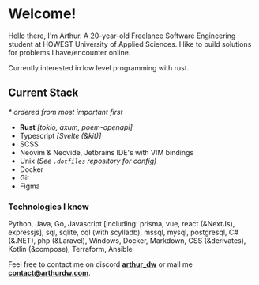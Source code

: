 # Welcome!

Hello there, I'm Arthur. A 20-year-old Freelance Software Engineering student at
HOWEST University of Applied Sciences. I like to build solutions for problems
I have/encounter online.

Currently interested in low level programming with rust.

## Current Stack

_\* ordered from most important first_

-   **Rust** _[tokio, axum, poem-openapi]_
-   Typescript _[Svelte (&kit)]_
-   SCSS
-   Neovim & Neovide, Jetbrains IDE's with VIM bindings
-   Unix _(See `.dotfiles` repository for config)_
-   Docker
-   Git
-   Figma

### Technologies I know

Python, Java, Go, Javascript [including: prisma, vue, react (&NextJs), expressjs], sql, sqlite, cql (with scylladb), mssql, mysql, postgresql, C# (&.NET), php (&Laravel), Windows, Docker, Markdown, CSS (&derivates), Kotlin (&compose), Terraform, Ansible

Feel free to contact me on discord [**arthur_dw**](https://discord.com/users/232182858251239424) or mail me **[contact@arthurdw.com]()**.

